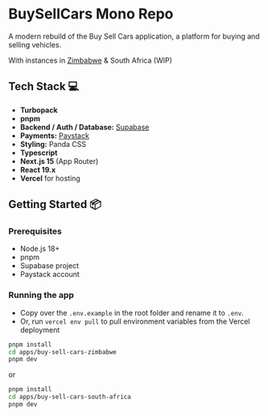 # BuySellCars Mono Repo

A modern rebuild of the Buy Sell Cars application, a platform for buying and selling vehicles.

With instances in [Zimbabwe](https://buysellcars.co.zw/) & South Africa (WIP)

## Tech Stack 💻

- **Turbopack**
- **pnpm**
- **Backend / Auth / Database:** [Supabase](https://supabase.com/)
- **Payments:** [Paystack](https://paystack.com/)
- **Styling:** Panda CSS
- **Typescript**
- **Next.js 15** (App Router)
- **React 19.x**
- **Vercel** for hosting

## Getting Started 📦

### Prerequisites

- Node.js 18+
- pnpm
- Supabase project
- Paystack account

### Running the app

- Copy over the `.env.example` in the root folder and rename it to `.env`.
- Or, run `vercel env pull` to pull environment variables from the Vercel deployment

```bash
pnpm install
cd apps/buy-sell-cars-zimbabwe
pnpm dev
```

or

```bash
pnpm install
cd apps/buy-sell-cars-south-africa
pnpm dev
```
